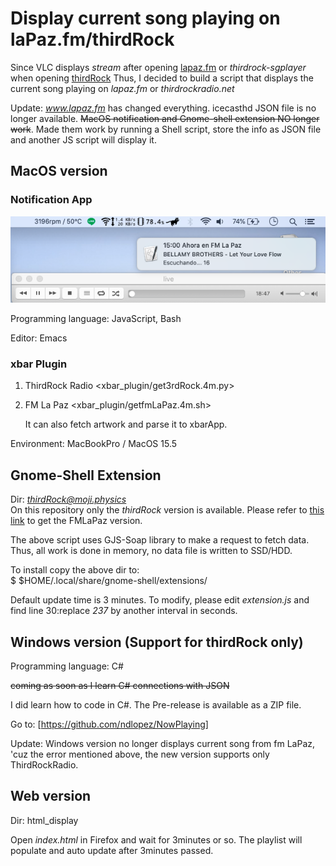 # Display current song playing on laPaz.fm/thirdRock

Since VLC displays *stream* after opening [lapaz.fm](https://stream.consultoradas.com/8042/stream) or *thirdrock-sgplayer* when opening [thirdRock](https://rfcmedia3.streamguys1.com/thirdrock-sgplayer.aac) Thus, I decided to build a script that displays the current song playing on *lapaz.fm* or *thirdrockradio.net*

Update: *www.lapaz.fm* has changed everything. icecasthd JSON file is no longer available. ~~MacOS notification and Gnome-shell extension NO longer work~~. Made them work by running a Shell script, store the info as JSON file and another JS script will display it.

## MacOS version
### Notification App

![Notification](popUpMsg/now_fmLaPaz.png)

Programming language: JavaScript, Bash

Editor: Emacs

### xbar Plugin

1. ThirdRock Radio <xbar\_plugin/get3rdRock.4m.py>

2. FM La Paz <xbar\_plugin/getfmLaPaz.4m.sh>

   It can also fetch artwork and parse it to xbarApp.
   
Environment: MacBookPro / MacOS 15.5

## Gnome-Shell Extension
Dir: *thirdRock@moji.physics*<br>
On this repository only the *thirdRock* version is available. Please refer to [this link](https://github.com/ndlopez/NowOnFMLaPaz) to get the FMLaPaz version.

The above script uses GJS-Soap library to make a request to fetch data. Thus, all work is done in memory, no data file is written to SSD/HDD.

To install copy the above dir to:<br>
   $ $HOME/.local/share/gnome-shell/extensions/

Default update time is 3 minutes. To modify, please edit *extension.js* and find line 30:replace *237* by another interval in seconds.

## Windows version (Support for thirdRock only)
Programming language: C#

~~coming as soon as I learn C# connections with JSON~~

I did learn how to code in C#. The Pre-release is available as a ZIP file.

Go to: [https://github.com/ndlopez/NowPlaying]

Update: Windows version no longer displays current song from fm LaPaz, 'cuz the error mentioned above, the new version supports only ThirdRockRadio.

## Web version
Dir: html_display

Open *index.html* in Firefox and wait for 3minutes or so. The playlist will populate and auto update after 3minutes passed. 

